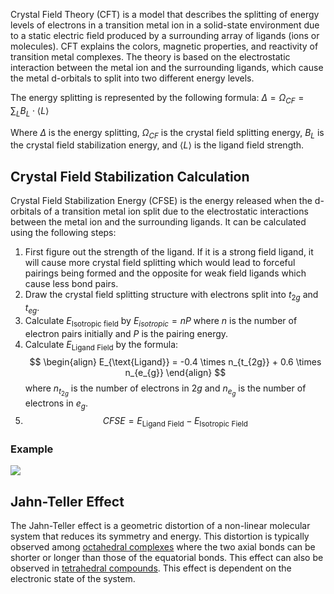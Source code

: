 
Crystal Field Theory (CFT) is a model that describes the splitting of energy levels of electrons in a transition metal ion in a solid-state environment due to a static electric field produced by a surrounding array of ligands (ions or molecules). CFT explains the colors, magnetic properties, and reactivity of transition metal complexes. The theory is based on the electrostatic interaction between the metal ion and the surrounding ligands, which cause the metal d-orbitals to split into two different energy levels. 

The energy splitting is represented by the following formula: 
$\Delta = \Omega_{CF} = \sum_{L}B_{L}\cdot \left \langle L \right \rangle$

Where $\Delta$ is the energy splitting, $\Omega_{CF}$ is the crystal field splitting energy, $B_{L}$ is the crystal field stabilization energy, and $\left \langle L \right \rangle$ is the ligand field strength.

## Crystal Field Stabilization Calculation

Crystal Field Stabilization Energy (CFSE) is the energy released when the d-orbitals of a transition metal ion split due to the electrostatic interactions between the metal ion and the surrounding ligands. It can be calculated using the following steps:

1.  First figure out the strength of the ligand. If it is a strong field ligand, it will cause more crystal field splitting which would lead to forceful pairings being formed and the opposite for weak field ligands which cause less bond pairs.
2. Draw the crystal field splitting structure with electrons split into   $t_{2g}$ and $t_{eg}$.
3. Calculate $E_{\text{Isotropic field}}$ by $E_{isotropic}= n P$ where $n$ is the number of electron pairs initially and $P$ is the pairing energy.
4. Calculate $E_{\text{Ligand Field}}$  by the formula:
	$$
	\begin{align}
E_{\text{Ligand}} =  -0.4 \times n_{t_{2g}} + 0.6 \times n_{e_{g}} 
\end{align}
	$$
	where $n_{t_{2g}}$ is the number of electrons in $2g$ and $n_{e_{g}}$ is the number of electrons in $e_{g}$.
5. $$
	CFSE = E_{\text{Ligand Field}} - E_{\text{Isotropic Field}}
	$$
### Example
![](https://i.imgur.com/34C7Hoc.png)

## Jahn-Teller Effect
The Jahn-Teller effect is a geometric distortion of a non-linear molecular system that reduces its symmetry and energy. This distortion is typically observed among [octahedral complexes](https://chem.libretexts.org/Bookshelves/Inorganic_Chemistry/Supplemental_Modules_and_Websites_(Inorganic_Chemistry)/Molecular_Geometry/Octahedral "Inorganic Chemistry/Molecular Geometry/Octahedral") where the two axial bonds can be shorter or longer than those of the equatorial bonds. This effect can also be observed in [tetrahedral compounds](https://chem.libretexts.org/Bookshelves/Inorganic_Chemistry/Supplemental_Modules_and_Websites_(Inorganic_Chemistry)/Molecular_Geometry/Tetrahedral_Molecular_Geometry "Inorganic Chemistry/Molecular Geometry/Tetrahedral Molecular Geometry"). This effect is dependent on the electronic state of the system.
